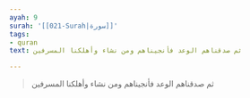 ```yaml
---
ayah: 9
surah: '[[021-Surah|سورة]]'
tags:
- quran
text: ثم صدقناهم الوعد فأنجيناهم ومن نشاء وأهلكنا المسرفين

---
```

> ثم صدقناهم الوعد فأنجيناهم ومن نشاء وأهلكنا المسرفين
